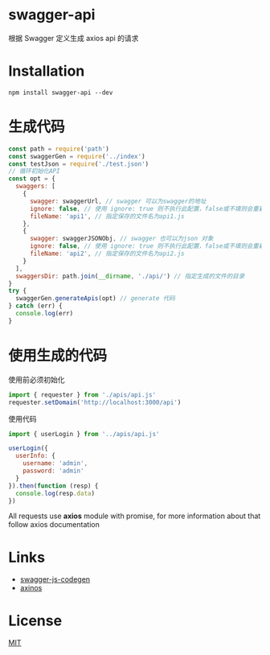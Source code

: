 # swagger-api
根据 Swagger 定义生成 axios api 的请求

# Installation
```shell
npm install swagger-api --dev
```
# 生成代码

```javascript
const path = require('path')
const swaggerGen = require('../index')
const testJson = require('./test.json')
// 循环初始化API
const opt = {
  swaggers: [
    {
      swagger: swaggerUrl, // swagger 可以为swagger的地址
      ignore: false, // 使用 ignore: true 则不执行此配置，false或不填则会重新生成
      fileName: 'api1', // 指定保存的文件名为api1.js
    },
    {
      swagger: swaggerJSONObj, // swagger 也可以为json 对象
      ignore: false, // 使用 ignore: true 则不执行此配置，false或不填则会重新生成
      fileName: 'api2', // 指定保存的文件名为api2.js
    }
  ],
  swaggersDir: path.join(__dirname, './api/') // 指定生成的文件的目录
}
try {
  swaggerGen.generateApis(opt) // generate 代码
} catch (err) {
  console.log(err)
}

```

# 使用生成的代码

使用前必须初始化
```javascript
import { requester } from './apis/api.js'
requester.setDomain('http://localhost:3000/api')
```

使用代码
```javascript
import { userLogin } from '../apis/api.js'

userLogin({
  userInfo: {
    username: 'admin',
    password: 'admin'
  }
}).then(function (resp) {
  console.log(resp.data)
})
```
All requests use **axios** module with promise, for more information about that follow axios documentation

# Links
 - [swagger-js-codegen](https://github.com/wcandillon/swagger-js-codegen)
 - [axinos](https://www.npmjs.com/package/axios)

# License

[MIT](https://opensource.org/licenses/MIT)
